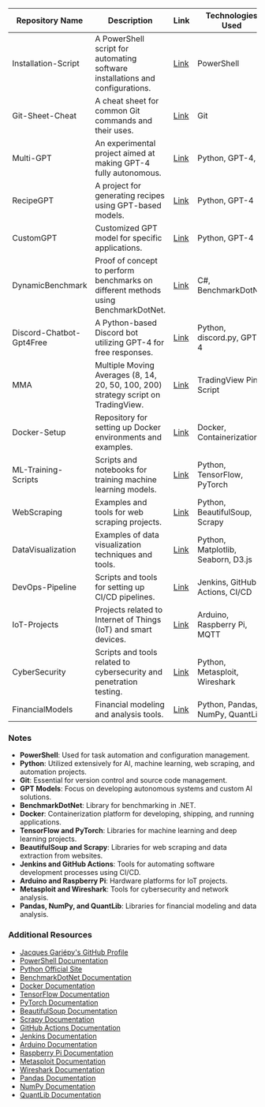 | Repository Name            | Description                                                                                   | Link                                                       | Technologies Used                    |
|----------------------------|-----------------------------------------------------------------------------------------------|------------------------------------------------------------|--------------------------------------|
| Installation-Script        | A PowerShell script for automating software installations and configurations.                 | [Link](https://github.com/JacquesGariepy/Installation-Script) | PowerShell                           |
| Git-Sheet-Cheat            | A cheat sheet for common Git commands and their uses.                                         | [Link](https://github.com/JacquesGariepy/Git-Sheet-Cheat)   | Git                                  |
| Multi-GPT                  | An experimental project aimed at making GPT-4 fully autonomous.                               | [Link](https://github.com/JacquesGariepy/Multi-GPT)         | Python, GPT-4, AI                    |
| RecipeGPT                  | A project for generating recipes using GPT-based models.                                      | [Link](https://github.com/JacquesGariepy/RecipeGPT)         | Python, GPT-4                        |
| CustomGPT                  | Customized GPT model for specific applications.                                               | [Link](https://github.com/JacquesGariepy/CustomGPT)         | Python, GPT-4                        |
| DynamicBenchmark           | Proof of concept to perform benchmarks on different methods using BenchmarkDotNet.            | [Link](https://github.com/JacquesGariepy/DynamicBenchmark)  | C#, BenchmarkDotNet                  |
| Discord-Chatbot-Gpt4Free   | A Python-based Discord bot utilizing GPT-4 for free responses.                                | [Link](https://github.com/JacquesGariepy/Discord-Chatbot-Gpt4Free) | Python, discord.py, GPT-4            |
| MMA                        | Multiple Moving Averages (8, 14, 20, 50, 100, 200) strategy script on TradingView.            | [Link](https://github.com/JacquesGariepy/MMA)               | TradingView Pine Script              |
| Docker-Setup               | Repository for setting up Docker environments and examples.                                   | [Link](https://github.com/JacquesGariepy/Docker-Setup)      | Docker, Containerization             |
| ML-Training-Scripts        | Scripts and notebooks for training machine learning models.                                   | [Link](https://github.com/JacquesGariepy/ML-Training-Scripts) | Python, TensorFlow, PyTorch          |
| WebScraping                | Examples and tools for web scraping projects.                                                 | [Link](https://github.com/JacquesGariepy/WebScraping)       | Python, BeautifulSoup, Scrapy        |
| DataVisualization          | Examples of data visualization techniques and tools.                                          | [Link](https://github.com/JacquesGariepy/DataVisualization) | Python, Matplotlib, Seaborn, D3.js   |
| DevOps-Pipeline            | Scripts and tools for setting up CI/CD pipelines.                                             | [Link](https://github.com/JacquesGariepy/DevOps-Pipeline)   | Jenkins, GitHub Actions, CI/CD       |
| IoT-Projects               | Projects related to Internet of Things (IoT) and smart devices.                               | [Link](https://github.com/JacquesGariepy/IoT-Projects)      | Arduino, Raspberry Pi, MQTT          |
| CyberSecurity              | Scripts and tools related to cybersecurity and penetration testing.                           | [Link](https://github.com/JacquesGariepy/CyberSecurity)     | Python, Metasploit, Wireshark        |
| FinancialModels            | Financial modeling and analysis tools.                                                        | [Link](https://github.com/JacquesGariepy/FinancialModels)   | Python, Pandas, NumPy, QuantLib      |

### Notes

- **PowerShell**: Used for task automation and configuration management.
- **Python**: Utilized extensively for AI, machine learning, web scraping, and automation projects.
- **Git**: Essential for version control and source code management.
- **GPT Models**: Focus on developing autonomous systems and custom AI solutions.
- **BenchmarkDotNet**: Library for benchmarking in .NET.
- **Docker**: Containerization platform for developing, shipping, and running applications.
- **TensorFlow and PyTorch**: Libraries for machine learning and deep learning projects.
- **BeautifulSoup and Scrapy**: Libraries for web scraping and data extraction from websites.
- **Jenkins and GitHub Actions**: Tools for automating software development processes using CI/CD.
- **Arduino and Raspberry Pi**: Hardware platforms for IoT projects.
- **Metasploit and Wireshark**: Tools for cybersecurity and network analysis.
- **Pandas, NumPy, and QuantLib**: Libraries for financial modeling and data analysis.

### Additional Resources

- [Jacques Gariépy's GitHub Profile](https://github.com/JacquesGariepy)
- [PowerShell Documentation](https://docs.microsoft.com/en-us/powershell/)
- [Python Official Site](https://www.python.org/)
- [BenchmarkDotNet Documentation](https://benchmarkdotnet.org/articles/overview.html)
- [Docker Documentation](https://docs.docker.com/)
- [TensorFlow Documentation](https://www.tensorflow.org/)
- [PyTorch Documentation](https://pytorch.org/)
- [BeautifulSoup Documentation](https://www.crummy.com/software/BeautifulSoup/bs4/doc/)
- [Scrapy Documentation](https://docs.scrapy.org/en/latest/)
- [GitHub Actions Documentation](https://docs.github.com/en/actions)
- [Jenkins Documentation](https://www.jenkins.io/doc/)
- [Arduino Documentation](https://www.arduino.cc/reference/en/)
- [Raspberry Pi Documentation](https://www.raspberrypi.org/documentation/)
- [Metasploit Documentation](https://docs.rapid7.com/metasploit/)
- [Wireshark Documentation](https://www.wireshark.org/docs/)
- [Pandas Documentation](https://pandas.pydata.org/pandas-docs/stable/)
- [NumPy Documentation](https://numpy.org/doc/)
- [QuantLib Documentation](https://www.quantlib.org/documentation.shtml)


<!--
**JacquesGariepy/JacquesGariepy** is a ✨ _special_ ✨ repository because its `README.md` (this file) appears on your GitHub profile.

Here are some ideas to get you started:

- 🔭 I’m currently working on ...
- 🌱 I’m currently learning ...
- 👯 I’m looking to collaborate on ...
- 🤔 I’m looking for help with ...
- 💬 Ask me about ...
- 📫 How to reach me: ...
- 😄 Pronouns: ...
- ⚡ Fun fact: ...
-->
